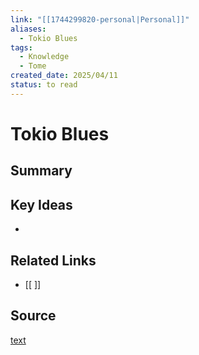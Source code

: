```yaml
---
link: "[[1744299820-personal|Personal]]"
aliases:
  - Tokio Blues
tags:
  - Knowledge
  - Tome
created_date: 2025/04/11
status: to read
---
```

# Tokio Blues

## Summary


## Key Ideas
- 

## Related Links
- [[ ]]

## Source
[text](url) 
